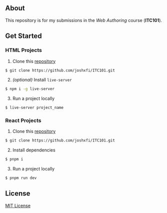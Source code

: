 ## About
This repository is for my submissions in the *Web Authoring* course (**ITC101**).

## Get Started

### HTML Projects
1. Clone this [repository](https://github.com/joshxfi/ITC101)

```sh
$ git clone https://github.com/joshxfi/ITC101.git
```

2. *(optional)* Install `live-server`

```sh
$ npm i -g live-server
```

3. Run a project locally

```sh
$ live-server project_name
```

### React Projects
1. Clone this [repository](https://github.com/joshxfi/ITC101)

```sh
$ git clone https://github.com/joshxfi/ITC101.git
```

2. Install dependencies

```sh
$ pnpm i
```

3. Run a project locally

```sh
$ pnpm run dev
```

## License
[MIT License](https://github.com/joshxfi/ITC101/blob/main/LICENSE)
